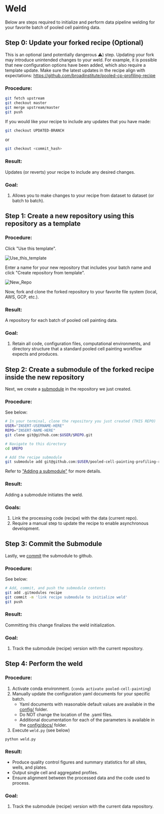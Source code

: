 # Weld

Below are steps required to initialize and perform data pipeline welding for your favorite batch of pooled cell painting data.

## Step 0: Update your forked recipe (Optional)

This is an optional (and potentially dangerous :warning:) step.
Updating your fork may introduce unintended changes to your weld.
For example, it is possible that new configuration options have been added, which also require a template update.
Make sure the latest updates in the recipe align with expectations: https://github.com/broadinstitute/pooled-cp-profiling-recipe

### Procedure:

```bash
git fetch upstream
git checkout master
git merge upstream/master
git push
```

If you would like your recipe to include any updates that you have made:

```bash
git checkout UPDATED-BRANCH
```

or

```bash
git checkout <commit_hash>
```

### Result:

Updates (or reverts) your recipe to include any desired changes.

### Goal:

1. Allows you to make changes to your recipe from dataset to dataset (or batch to batch).

## Step 1: Create a new repository **using this repository as a template**

### Procedure:

Click "Use this template".

![Use_this_template](media/use_this_template.png)

Enter a name for your new repository that includes your batch name and click "Create repository from template".

![New_Repo](media/new_repo_from_template.png)

Now, fork and clone the forked repository to your favorite file system (local, AWS, GCP, etc.).

### Result:

A repository for each batch of pooled cell painting data.

### Goal:

1. Retain all code, configuration files, computational environments, and directory structure that a standard pooled cell painting workflow expects and produces.

## Step 2: Create a submodule of the forked recipe inside the new repository

Next, we create a [submodule](https://gist.github.com/gitaarik/8735255) in the repository we just created.

### Procedure:

See below:

```bash
# In your terminal, clone the repository you just created (THIS REPO)
USER="INSERT-USERNAME-HERE"
REPO="INSERT-NAME-HERE"
git clone git@github.com:$USER/$REPO.git

# Navigate to this directory
cd $REPO

# Add the recipe submodule
git submodule add git@github.com:$USER/pooled-cell-painting-profiling-recipe.git recipe
```

Refer to ["Adding a submodule"](https://gist.github.com/gitaarik/8735255#adding-a-submodule) for more details.

### Result:

Adding a submodule initiates the weld.  

### Goals:

1. Link the processing code (recipe) with the data (current repo).  
2. Require a manual step to update the recipe to enable asynchronous development.

## Step 3: Commit the Submodule

Lastly, we [commit](https://help.github.com/en/desktop/contributing-to-projects/committing-and-reviewing-changes-to-your-project#about-commits) the submodule to github.

### Procedure:

See below:

```bash
# Add, commit, and push the submodule contents
git add .gitmodules recipe
git commit -m 'link recipe submodule to initialize weld'
git push
```

### Result:

Committing this change finalizes the weld initialization.

### Goal:

1. Track the submodule (recipe) version with the current repository.

## Step 4: Perform the weld

### Procedure:

1. Activate conda environment. (`conda activate pooled-cell-painting`)
2. Manually update the configuration yaml documents for your specific batch.
    * Yaml documents with reasonable default values are available in the [config/](config/) folder.  
    * Do NOT change the location of the .yaml files.  
    * Additional documentation for each of the parameters is available in the [config/docs/](config/docs/) folder.  
3. Execute `weld.py` (see below)

```
python weld.py
```

### Result:

* Produce quality control figures and summary statistics for all sites, wells, and plates.
* Output single cell and aggregated profiles.
* Ensure alignment between the processed data and the code used to process.

### Goal:

1.  Track the submodule (recipe) version with the current data repository.
